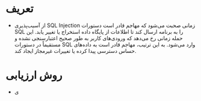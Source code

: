 # تعریف
- از آسیب‌پذیری SQL Injection زمانی صحبت می‌شود که مهاجم قادر است دستورات SQL را به برنامه ارسال کند تا اطلاعات از پایگاه داده استخراج یا تغییر یابد. این حمله زمانی رخ می‌دهد که ورودی‌های کاربر به طور صحیح اعتبارسنجی نشده و مستقیماً در دستورات SQL وارد می‌شود. به این ترتیب، مهاجم قادر است به داده‌های حساس دسترسی پیدا کرده یا تغییرات غیرمجاز ایجاد کند.



# روش ارزیابی
- ی
